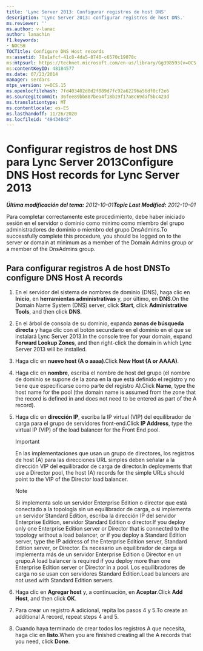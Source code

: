 ```yaml
---
title: 'Lync Server 2013: Configurar registros de host DNS'
description: 'Lync Server 2013: configurar registros de host DNS.'
ms.reviewer: ''
ms.author: v-lanac
author: lanachin
f1.keywords:
- NOCSH
TOCTitle: Configure DNS Host records
ms:assetid: 78a1afcf-41c8-4da5-8740-c6570c19078c
ms:mtpsurl: https://technet.microsoft.com/en-us/library/Gg398593(v=OCS.15)
ms:contentKeyID: 48184577
ms.date: 07/23/2014
manager: serdars
mtps_version: v=OCS.15
ms.openlocfilehash: 7fd403402d0d2f089d7fc92a62296a56df0cf2e6
ms.sourcegitcommit: 36fee89bb887bea4f18b19f17a8c69daf5bc423d
ms.translationtype: MT
ms.contentlocale: es-ES
ms.lasthandoff: 11/26/2020
ms.locfileid: "49434042"
---
```

# <a name="configure-dns-host-records-for-lync-server-2013"></a><span data-ttu-id="a8d7e-103">Configurar registros de host DNS para Lync Server 2013</span><span class="sxs-lookup"><span data-stu-id="a8d7e-103">Configure DNS Host records for Lync Server 2013</span></span>

<div data-xmlns="http://www.w3.org/1999/xhtml">

<div class="topic" data-xmlns="http://www.w3.org/1999/xhtml" data-msxsl="urn:schemas-microsoft-com:xslt" data-cs="https://msdn.microsoft.com/">

<div data-asp="https://msdn2.microsoft.com/asp">



</div>

<div id="mainSection">

<div id="mainBody"><span data-ttu-id="a8d7e-104">

<span> </span></span><span class="sxs-lookup"><span data-stu-id="a8d7e-104">

<span> </span></span></span>

<span data-ttu-id="a8d7e-105">_**Última modificación del tema:** 2012-10-01_</span><span class="sxs-lookup"><span data-stu-id="a8d7e-105">_**Topic Last Modified:** 2012-10-01_</span></span>

<span data-ttu-id="a8d7e-106">Para completar correctamente este procedimiento, debe haber iniciado sesión en el servidor o dominio como mínimo como miembro del grupo administradores de dominio o miembro del grupo DnsAdmins.</span><span class="sxs-lookup"><span data-stu-id="a8d7e-106">To successfully complete this procedure, you should be logged on to the server or domain at minimum as a member of the Domain Admins group or a member of the DnsAdmins group.</span></span>

<div>

## <a name="to-configure-dns-host-a-records"></a><span data-ttu-id="a8d7e-107">Para configurar registros A de host DNS</span><span class="sxs-lookup"><span data-stu-id="a8d7e-107">To configure DNS Host A records</span></span>

1.  <span data-ttu-id="a8d7e-108">En el servidor del sistema de nombres de dominio (DNS), haga clic en **Inicio**, en **herramientas administrativas** y, por último, en **DNS**.</span><span class="sxs-lookup"><span data-stu-id="a8d7e-108">On the Domain Name System (DNS) server, click **Start**, click **Administrative Tools**, and then click **DNS**.</span></span>

2.  <span data-ttu-id="a8d7e-109">En el árbol de consola de su dominio, expanda **zonas de búsqueda directa** y haga clic con el botón secundario en el dominio en el que se instalará Lync Server 2013.</span><span class="sxs-lookup"><span data-stu-id="a8d7e-109">In the console tree for your domain, expand **Forward Lookup Zones**, and then right-click the domain in which Lync Server 2013 will be installed.</span></span>

3.  <span data-ttu-id="a8d7e-110">Haga clic en **nuevo host (A o aaaa)**.</span><span class="sxs-lookup"><span data-stu-id="a8d7e-110">Click **New Host (A or AAAA)**.</span></span>

4.  <span data-ttu-id="a8d7e-111">Haga clic en **nombre**, escriba el nombre de host del grupo (el nombre de dominio se supone de la zona en la que está definido el registro y no tiene que especificarse como parte del registro A).</span><span class="sxs-lookup"><span data-stu-id="a8d7e-111">Click **Name**, type the host name for the pool (the domain name is assumed from the zone that the record is defined in and does not need to be entered as part of the A record).</span></span>

5.  <span data-ttu-id="a8d7e-112">Haga clic en **dirección IP**, escriba la IP virtual (VIP) del equilibrador de carga para el grupo de servidores front-end.</span><span class="sxs-lookup"><span data-stu-id="a8d7e-112">Click **IP Address**, type the virtual IP (VIP) of the load balancer for the Front End pool.</span></span>
    
    <div>
    

    > [!IMPORTANT]  
    > <span data-ttu-id="a8d7e-113">En las implementaciones que usan un grupo de directores, los registros de host (A) para las direcciones URL simples deben señalar a la dirección VIP del equilibrador de carga de director.</span><span class="sxs-lookup"><span data-stu-id="a8d7e-113">In deployments that use a Director pool, the host (A) records for the simple URLs should point to the VIP of the Director load balancer.</span></span>

    
    </div>
    
    <div>
    

    > [!NOTE]  
    > <span data-ttu-id="a8d7e-114">Si implementa solo un servidor Enterprise Edition o director que está conectado a la topología sin un equilibrador de carga, o si implementa un servidor Standard Edition, escriba la dirección IP del servidor Enterprise Edition, servidor Standard Edition o director.</span><span class="sxs-lookup"><span data-stu-id="a8d7e-114">If you deploy only one Enterprise Edition server or Director that is connected to the topology without a load balancer, or if you deploy a Standard Edition server, type the IP address of the Enterprise Edition server, Standard Edition server, or Director.</span></span> <span data-ttu-id="a8d7e-115">Es necesario un equilibrador de carga si implementa más de un servidor Enterprise Edition o Director en un grupo.</span><span class="sxs-lookup"><span data-stu-id="a8d7e-115">A load balancer is required if you deploy more than one Enterprise Edition server or Director in a pool.</span></span> <span data-ttu-id="a8d7e-116">Los equilibradores de carga no se usan con servidores Standard Edition.</span><span class="sxs-lookup"><span data-stu-id="a8d7e-116">Load balancers are not used with Standard Edition servers.</span></span>

    
    </div>

6.  <span data-ttu-id="a8d7e-117">Haga clic en **Agregar host** y, a continuación, en **Aceptar**.</span><span class="sxs-lookup"><span data-stu-id="a8d7e-117">Click **Add Host**, and then click **OK**.</span></span>

7.  <span data-ttu-id="a8d7e-118">Para crear un registro A adicional, repita los pasos 4 y 5.</span><span class="sxs-lookup"><span data-stu-id="a8d7e-118">To create an additional A record, repeat steps 4 and 5.</span></span>

8.  <span data-ttu-id="a8d7e-119">Cuando haya terminado de crear todos los registros A que necesita, haga clic en **listo**.</span><span class="sxs-lookup"><span data-stu-id="a8d7e-119">When you are finished creating all the A records that you need, click **Done**.</span></span>

<span data-ttu-id="a8d7e-120"></div>

</div>

<span> </span>

</div>

</div>

</span><span class="sxs-lookup"><span data-stu-id="a8d7e-120"></div>

</div>

<span> </span>

</div>

</div>

</span></span></div>

